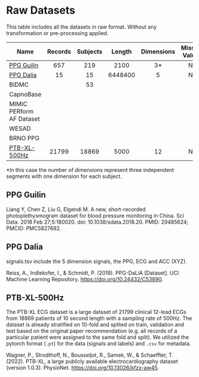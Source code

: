 
# Raw Datasets

This table includes all the datasets in raw format. Without any transformation or pre-processing applied.

|Name|Records|Subjects|Length|Dimensions|Missing Values|Metadata|Version|
|--|:--:|:--:|:--:|:--:|:--:|:--:|:--:|
|[PPG Guilin](https://drive.google.com/file/d/1J8SfMelyFFhgWfpW46gj2iFf6bgAmp7Z/view?usp=sharing)|657|219|2100|3*|No|Yes|v1.0|
|[PPG Dalia](https://drive.google.com/file/d/118aloUJGD69Hz8utf9N1Ukgpu3FLsIHE/view?usp=sharing)|15|15|6448400|5|No|Yes|v1.0|
|BIDMC||53|
|CapnoBase|
|MIMIC PERform AF Dataset|
|WESAD|
|BRNO PPG|
|[PTB-XL-500Hz](https://drive.google.com/file/d/19irJEAeYAuvUEzOv3jI4tbVOoz9OLQd_/view?usp=sharing)|21799|18869|5000|12|No|Yes|v1.0| 

*In this case the number of dimensions represent three independent segments with one dimension for each subject.

## PPG Guilin

Liang Y, Chen Z, Liu G, Elgendi M. A new, short-recorded photoplethysmogram dataset for blood pressure monitoring in China. Sci Data. 2018 Feb 27;5:180020. doi: 10.1038/sdata.2018.20. PMID: 29485624; PMCID: PMC5827692.

## PPG Dalia

signals.tsv include the 5 dimension signals, the PPG, ECG and ACC (XYZ).  

Reiss, A., Indlekofer, I., & Schmidt, P. (2019). PPG-DaLiA [Dataset]. UCI Machine Learning Repository. https://doi.org/10.24432/C53890.

## PTB-XL-500Hz

The PTB-XL ECG dataset is a large dataset of 21799 clinical 12-lead ECGs from 18869 patients of 10 second length with a sampling rate of 500Hz. 
The dataset is already stratified on 10-fold and splited on train, validation and test based on the original paper recommendation (e.g. all records of a particular patient were assigned to the same fold and split).
We utilized the pytorch format (`.pt`) for the data (signals and labels) and `.csv` for metadata.

Wagner, P., Strodthoff, N., Bousseljot, R., Samek, W., & Schaeffter, T. (2022). PTB-XL, a large publicly available electrocardiography dataset (version 1.0.3). PhysioNet. https://doi.org/10.13026/kfzx-aw45.